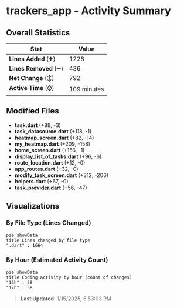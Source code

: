 # trackers_app - Activity Summary 

## Overall Statistics

| Stat                   | Value                                                             |
| ---------------------- | ----------------------------------------------------------------- |
| **Lines Added** (➕)   | 1228                                          |
| **Lines Removed** (➖) | 436                                        |
| **Net Change** (↕)    | 792                |
| **Active Time** (⌚)   | 109 minutes |


## Modified Files
- **task.dart** (+88, -3)
- **task_datasource.dart** (+118, -1)
- **heatmap_screen.dart** (+82, -14)
- **my_heatmap.dart** (+209, -158)
- **home_screen.dart** (+156, -1)
- **display_list_of_tasks.dart** (+96, -6)
- **route_location.dart** (+12, -0)
- **app_routes.dart** (+32, -0)
- **modify_task_screen.dart** (+312, -206)
- **helpers.dart** (+67, -0)
- **task_provider.dart** (+56, -47)

## Visualizations

### By File Type (Lines Changed)

```mermaid
pie showData
title Lines changed by file type
".dart" : 1664
```

### By Hour (Estimated Activity Count)

```mermaid
pie showData
title Coding activity by hour (count of changes)
"16h" : 28
"17h" : 38
```


> **Last Updated:** 1/15/2025, 5:53:03 PM